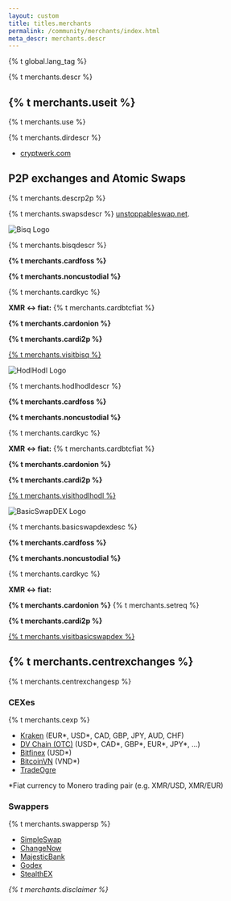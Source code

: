```yaml
---
layout: custom
title: titles.merchants
permalink: /community/merchants/index.html
meta_descr: merchants.descr
---
```

{% t global.lang_tag %}
<section class="container">
  <div class="merchants site-wrap">
    <div class="text-center container description">
      <p>{% t merchants.descr %}</p>
    </div>
    <div class="full col-lg-12 col-md-12 col-sm-12 col-xs-12">
      <div class="info-block">
        <h2>{% t merchants.useit %}</h2>
        <p>{% t merchants.use %}</p>
        <p>{% t merchants.dirdescr %}</p>
        <ul class="logo">
          <li><a href="https://cryptwerk.com/pay-with/xmr/">cryptwerk.com</a></li>
        </ul>
      </div>
    </div>
    <div class="full col-lg-12 col-md-12 col-sm-12 col-xs-12">
      <div class="info-block">
        <h2>P2P exchanges and Atomic Swaps</h2>
        <p>{% t merchants.descrp2p %}</p>
        <p>{% t merchants.swapsdescr %} <a href="https://unstoppableswap.net/">unstoppableswap.net</a>.</p>
      </div>
    </div>
    <div class="row">
      <div class="left half no-pad-sm col-lg-6 col-md-6 col-sm-12 col-xs-12">
        <div class="info-block">
          <div class="center-xs">
            <img class="merch" src="/img/merchants/bisq.svg" alt="Bisq Logo" title="Bisq">
            <p>{% t merchants.bisqdescr %}</p>
          </div>
          <div>
            <p><b>{% t merchants.cardfoss %}</b> <span class="check"></span></p>
            <p><b>{% t merchants.noncustodial %}</b> <span class="check"></span></p>
            <p>{% t merchants.cardkyc %} <span class="check"></span></p>
            <p><b>XMR &#8596; fiat:</b> <span class="cross"></span> {% t merchants.cardbtcfiat %}</p>
            <p><b>{% t merchants.cardonion %}</b> <span class="cross"></span></p>
            <p><b>{% t merchants.cardi2p %}</b> <span class="cross"></span></p>
          </div>
          <div class="center-xs">
          <p><a href="https://bisq.network/" class="btn-link btn-fixed btn-primary-top">{% t merchants.visitbisq %}</a></p>
          </div>
        </div>
      </div>
      <div class="right half no-pad-sm col-lg-6 col-md-6 col-sm-12 col-xs-12">
        <div class="info-block">
          <div class="center-xs">
            <img class="merch" src="/img/merchants/hodlhodl.jpg" alt="HodlHodl Logo" title="HodlHodl">
            <p>{% t merchants.hodlhodldescr %}</p>
          </div>
          <div>
            <p><b>{% t merchants.cardfoss %}</b> <span class="cross"></span></p>
            <p><b>{% t merchants.noncustodial %}</b> <span class="check"></span></p>
            <p>{% t merchants.cardkyc %} <span class="check"></span></p>
            <p><b>XMR &#8596; fiat:</b> <span class="cross"></span> {% t merchants.cardbtcfiat %}</p>
            <p><b>{% t merchants.cardonion %}</b> <span class="cross"></span></p>
            <p><b>{% t merchants.cardi2p %}</b> <span class="cross"></span></p>
          </div>
          <div class="center-xs">
            <p><a href="https://hodlhodl.com" class="btn-link btn-fixed btn-primary-top">{% t merchants.visithodlhodl %}</a></p>
          </div>
        </div>
      </div>
      <div class="left half no-pad-sm col-lg-6 col-md-6 col-sm-12 col-xs-12">
        <div class="info-block">
          <div class="center-xs">
            <img class="merch" src="/img/merchants/basicswapdex.png" alt="BasicSwapDEX Logo" title="BasicSwapDEX">
            <p>{% t merchants.basicswapdexdesc %}</p>
          </div>
          <div>
            <p><b>{% t merchants.cardfoss %}</b> <span class="check"></span></p>
            <p><b>{% t merchants.noncustodial %}</b> <span class="check"></span></p>
            <p>{% t merchants.cardkyc %} <span class="check"></span></p>
            <p><b>XMR &#8596; fiat:</b> <span class="cross"></span></p>
            <p><b>{% t merchants.cardonion %}</b> {% t merchants.setreq %} </p>
            <p><b>{% t merchants.cardi2p %}</b> <span class="cross"></span></p>
          </div>
          <div class="center-xs">
            <p><a href="https://basicswapdex.com" class="btn-link btn-fixed btn-primary-top">{% t merchants.visitbasicswapdex %}</a></p>
          </div>
        </div>
      </div>
    </div>
    <div class="full col-lg-12 col-md-12 col-sm-12 col-xs-12">
      <div class="info-block">
        <h2>{% t merchants.centrexchanges %}</h2>
        <p>{% t merchants.centrexchangesp %}</p>
        <h3>CEXes</h3>
        <p>{% t merchants.cexp %}</p>
        <ul class="logo">
            <li><a href="https://www.kraken.com/">Kraken</a> (EUR*, USD*, CAD, GBP, JPY, AUD, CHF)</li>
            <li><a href="https://dvchain.co/">DV Chain (OTC)</a> (USD*, CAD*, GBP*, EUR*, JPY*, ...)</li>
            <li><a href="https://www.bitfinex.com/">Bitfinex</a> (USD*)</li>
            <li><a href="https://bitcoinvn.io?deposit=vnd&settle=xmr">BitcoinVN</a> (VND*)</li>
            <li><a href="https://tradeogre.com/">TradeOgre</a></li>
          </ul>
          <p>*Fiat currency to Monero trading pair (e.g. XMR/USD, XMR/EUR)</p>
        <h3>Swappers</h3>
        <p>{% t merchants.swappersp %}</p>
        <ul class="logo">
            <li><a href="https://simpleswap.io/">SimpleSwap</a></li>
            <li><a href="https://changenow.io/">ChangeNow</a></li>
            <li><a href="https://majesticbank.sc/">MajesticBank</a></li>
            <li><a href="https://godex.io/">Godex</a></li>
            <li><a href="https://stealthex.io/">StealthEX</a></li>
          </ul>
      </div>
    </div>
    <div class="text-center container description">
      <p><em>{% t merchants.disclaimer %}</em></p>
    </div>
  </div>
</section>
